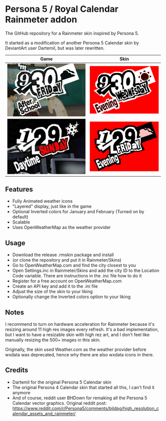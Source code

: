 # Persona 5 / Royal Calendar Rainmeter addon

The GitHub repository for a Rainmeter skin inspired by Persona 5.

It started as a modification of another Persona 5 Calendar skin by DeviantArt user Dartemil, but was later rewritten.


|Game|Skin|
|-|-|
|![vanillaGame](Preview/game.png)|![vanillaSkin](Preview/skin.png)|
|![royalGame](Preview/gameRoyal.png)|![royalSkin](Preview/skinRoyal.png)|

## Features
- Fully Animated weather icons
- "Layered" display, just like in the game
- Optional Inverted colors for January and February (Turned on by default)
- Scalable
- Uses OpenWeatherMap as the weather provider

## Usage
- Download the release .rmskin package and install
- (or clone the repository and put it in Rainmeter/Skins)
- Go to OpenWeatherMap.com and find the city closest to you
- Open Settings.inc in Rainmeter/Skins and add the city ID to the Location Code variable. There are instructions in the .inc file how to do it
- Register for a free account on OpenWeatherMap.com
- Create an API key and add it to the .ini file
- Adjust the size of the skin to your liking
- Optionally change the Inverted colors option to your liking

## Notes
I recommend to turn on hardware acceleration for Rainmeter because it's resizing around 11 high res images every refresh. It's a bad implementation, but I want to have a resizable skin with high rez art, and I don't feel like manually resizing the 500+ images in this skin.

Originally, the skin used Weather.com as the weather provider before wxdata was deprecated, hence why there are also wxdata icons in there.

## Credits
- Dartemil for the original Persona 5 Calendar skin
- The original Persona 4 Calendar skin that started all this, I can't find it anymore
- And of course, reddit user BHDown for remaking all the Persona 5 Calendar vector graphics. Original reddit post: https://www.reddit.com/r/Persona5/comments/bjldpg/high_resolution_calendar_assets_and_rainmeter/